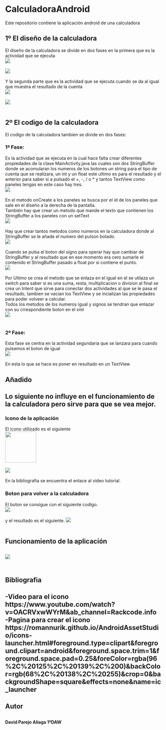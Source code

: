 # CalculadoraAndroid
<p>Este repositorio contiene la aplicación android de una calculadora</p>
<h2>1º El diseño de la calculadora</h2>
<p>El diseño de la calculadora se divide en dos fases en la primera que es la actividad que se ejecuta </br>
<img  src="./images/diseño.PNG"/></br></br>
<img  src="./images/vista.PNG"/></br></br>
Y la segunda parte que es la actividad que se ejecuta cuando se da al igual que muestra el resultado de la cuenta</br>
<img  src="./images/diseño2.PNG"/></br></br>
<img  src="./images/vista2.PNG"/></br></br>
</p>
<h2>2º El codigo de la calculadora</h2>
<p>El codigo de la calculadora tambien se divide en dos fases:</p>
 <h3>1ª Fase:</h3> 
<p>
 Es la actividad que se ejecuta en la cual hace falta crear diferentes propiedades de la clase MainActivity.java las cuales son dos StringBuffer donde se acomularan los numeros de los botones un string para el tipo de cuenta que se realizara, un int y un float este ultimo es para el resultado y el anterior para saber si a pulsado el +, -, / o * y tantos TextView como paneles tengas en este caso hay tres.</br>
<img  src="./images/metodos11.PNG"/></br></br>
 En el metodo onCreate a los paneles se busca por el id de los paneles que sale en el diseño a la derecha de la pantalla.</br>
 También hay que crear un metodo que mande el texto que contienen los StringBuffer a los paneles con un setText</br>
 <img  src="./images/metodos12.PNG"/></br></br>
 Hay que crear tantos metodos como numeros en la calculadora donde al StringBuffer se le añade el numero del pulson botado.</br>
 <img  src="./images/metodos13.PNG"/></br></br>
 Cuando se pulsa el boton del signo para operar hay que cambiar de StringBuffer y al resultado que en ese momento era cero sumarle el contenido el StringBuffer pasado a float por si contiene el punto.</br>
 <img  src="./images/metodos14.PNG"/></br></br>
 Por Ultimo se crea el metodo que se enlaza en el igual en el se utilaza un switch para saber si es una suma, resta, multiplicacion o division al final se crea un Intent que sirve para conectar dos actividades al que se le pasa el resultado, tambien se vacian los TextView y se incializan las propiedades para poder volveer a calcular.</br>
 Todos los metodos de los numeros igual y signos se tendran que enlazar con su crrespondiente boton en el xml</br>
 <img  src="./images/metodos15.PNG"/></br></br>
</p>
<h3>2ª Fase:</h3>
<p>
Esta fase se centra en la actividad segundaria que se lanzara para cuando pulsemos el boton de igual</br>
<img  src="./images/metodos21.PNG"/></br></br>
En esta lo que se hace es poner en resultado en un TextView
</p>
<h2>Añadido<h2>
<p>
Lo siguiente no influye en el funcionamiento de la calculadora pero sirve para que se vea mejor.
</p>
<h3>Icono de la aplicación</h3>
<p>
El icono utilizado es el siguiente</br>
<img width="100px" src="./images/web_hi_res_512 - copia.png"/></br></br>
<img src="./images/pantalla.PNG"/></br></br>
En la bibliografia se encuentra el enlace al video tutorial.
</p>
<h3>Boton para volver a la calculadora</h3>
<p>
El boton se consigue con el siguiente codigo.</br>
<img  src="./images/androidmanifest.PNG"/></br></br>
y el resultado es el siguiente.
<img  src="./images/botonatras.PNG"/></br></br>
</p>
<h2>Funcionamiento de la aplicación<h2>
<p>
<img src="./images/Android-Emulator-Galaxy_Nexus_API_30_5554-2021-05-06-17-27-39.gif"/></br></br>
</p>
<h2>Bibliografia<h2>
-Video para el icono</br>
https://www.youtube.com/watch?v=OACRVxwWYrM&ab_channel=Rackcode.info</br>
-Pagina para crear el icono</br>
https://romannurik.github.io/AndroidAssetStudio/icons-launcher.html#foreground.type=clipart&foreground.clipart=android&foreground.space.trim=1&foreground.space.pad=0.25&foreColor=rgba(96%2C%20125%2C%20139%2C%200)&backColor=rgb(68%2C%20138%2C%20255)&crop=0&backgroundShape=square&effects=none&name=ic_launcher

<h2>Autor<h2>
<h4>David Parejo Aliaga 1ºDAW</h4>